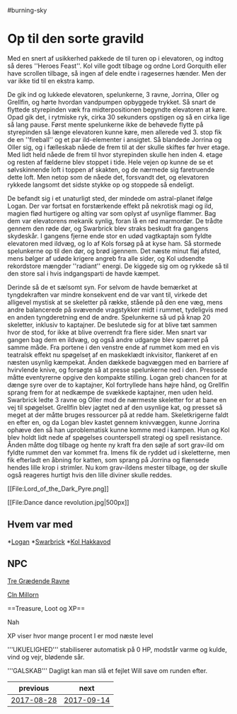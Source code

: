 #burning-sky

# Op til den sorte gravild 
Med en snert af usikkerhed pakkede de til turen op i elevatoren, og indtog så deres ''Heroes Feast''. Kol ville godt tilbage og ordne Lord Gorquith eller have scrollen tilbage, så ingen af dele endte i ragesernes hænder. Men der var ikke tid til en ekstra kamp.

De gik ind og lukkede elevatoren, spelunkerne, 3 ravne, Jorrina, Oller og Grellfin, og hørte hvordan vandpumpen opbyggede trykket. Så snart de flyttede styrepinden væk fra midterpositionen begyndte elevatoren at køre. Opad gik det, i rytmiske ryk, cirka 30 sekunders opstigen og så en cirka lige så lang pause. Først mente spelunkerne ikke de behøvede flytte på styrepinden så længe elevatoren kunne køre, men allerede ved 3. stop fik de en ''fireball'' og et par ild-elementer i ansigtet. Så blandede Jorrina og Oller sig, og i fælleskab nåede de frem til at der skulle skiftes før hver etage. Med lidt held nåede de frem til hvor styrepinden skulle hen inden 4. etage og resten af fælderne blev stoppet i tide. Hele vejen op kunne de se et sølvskinnende loft i toppen af skakten, og de nærmede sig faretruende dette loft. Men netop som de nåede det, forsvandt det, og elevatoren rykkede langsomt det sidste stykke op og stoppede så endeligt.

De befandt sig i et unaturligt sted, der mindede om astral-planet ifølge Logan. Der var fortsat en forstærkende effekt på nekrotisk magi og ild, magien flød hurtigere og alting var som oplyst af usynlige flammer. Bag dem var elevatorens mekanik synlig, foran lå en rød marmordør. De trådte gennem den røde dør, og Swarbrick blev straks beskudt fra gangens skydeskår. I gangens fjerne ende stor en udød vagtkaptajn som fyldte elevatoren med ildvæg, og lo af Kols forsøg på at kyse ham. Så stormede spelunkerne op til den dør, og brød igennem. Det næste minut fløj afsted, mens bølger af udøde krigere angreb fra alle sider, og Kol udsendte rekordstore mængder ''radiant'' energi. De kiggede sig om og rykkede så til den store sal i hvis indgangsparti de havde kæmpet.

Derinde så de et sælsomt syn. For selvom de havde bemærket at tyngdekraften var mindre konsekvent end de var vant til, virkede det alligevel mystisk at se skeletter på række, stående på den ene væg, mens andre balancerede på svævende vragstykker midt i rummet, tydeligvis med en anden tyngderetning end de andre. Spelunkerne så ud på knap 20 skeletter, inklusiv to kaptajner. De beslutede sig for at blive tæt sammen hvor de stod, for ikke at blive overrendt fra flere sider. Men snart var gangen bag dem en ildvæg, og også andre udgange blev spærret på samme måde. Fra portene i den venstre ende af rummet kom med en vis teatralsk effekt nu spøgelset af en maskeklædt inkvisitor, flankeret af en næsten usynlig kæmpekat. Ånden dækkede bagvæggen med en barriere af hvirvlende knive, og forsøgte så at presse spelunkerne ned i den. Pressede måtte eventyrerne opgive den kompakte stilling. Logan greb chancen for at dænge syre over de to kaptajner, Kol fortryllede hans højre hånd, og Grellfin sprang frem for at nedkæmpe de svækkede kaptajner, men uden held. Swarbrick ledte 3 ravne og Oller mod de nærmeste skeletter for at bane en vej til spøgelset. Grellfin blev jagtet ned af den usynlige kat, og presset så meget at der måtte bruges ressourcer på at redde ham. Skeletkrigerne faldt en efter en, og da Logan blev kastet gennem knivvæggen, kunne Jorrina ophæve den så han uproblematisk kunne komme med i kampen. 
Hun og Kol blev holdt lidt nede af spøgelses counterspell strategi og spell resistance. Ånden måtte dog tilbage og hente ny kraft fra den søjle af sort grav-ild om fyldte rummet den var kommet fra. Imens fik de ryddet ud i skeletterne, men fik efterladt en åbning for katten, som sprang på Jorrina og flænsede hendes lille krop i strimler. Nu kom grav-ildens mester tilbage, og der skulle også reageres hurtigt hvis den lille diviner skulle reddes.


[[File:Lord_of_the_Dark_Pyre.png]]

[[File:Dance dance revolution.jpg|500px]]

## Hvem var med

*[Logan](./Logan.md)
*[Swarbrick](./Swarbrick%20Everwood.md)
*[Kol Hakkavod](./Kol%20Hakkavod.md)


## NPC
[Tre Grædende Ravne](./Tre%20Grædende%20Ravne.md)

[Cln Millorn](./Cln%20Millorn.md)

==Treasure, Loot og XP==

Nah




XP viser hvor mange procent I er mod næste level

'''UKUELIGHED''' stabiliserer automatisk på 0 HP, modstår varme og kulde, vind og vejr, blødende sår.

'''GALSKAB''' Dagligt kan man slå et fejlet Will save om runden efter.

| previous | next |
| --- | --- |
| [2017-08-28](./2017-08-28.md) | [2017-09-14](./2017-09-14.md) |
